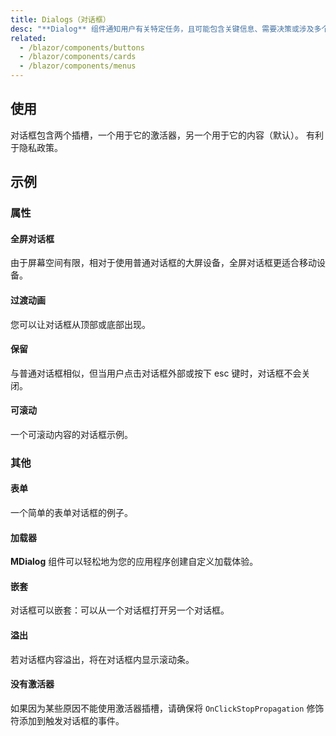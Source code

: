 ```yaml
---
title: Dialogs（对话框）
desc: "**Dialog** 组件通知用户有关特定任务，且可能包含关键信息、需要决策或涉及多个任务。减少使用对话框的频率，因为它们具有干扰性。"
related:
  - /blazor/components/buttons
  - /blazor/components/cards
  - /blazor/components/menus
---
```


## 使用

对话框包含两个插槽，一个用于它的激活器，另一个用于它的内容（默认）。 有利于隐私政策。

<masa-example file="Examples.components.dialogs.Usage"></masa-example>

## 示例

### 属性

#### 全屏对话框

由于屏幕空间有限，相对于使用普通对话框的大屏设备，全屏对话框更适合移动设备。

<masa-example file="Examples.components.dialogs.Fullscreen"></masa-example>

#### 过渡动画

您可以让对话框从顶部或底部出现。

<masa-example file="Examples.components.dialogs.Transitions"></masa-example>

#### 保留

与普通对话框相似，但当用户点击对话框外部或按下 esc 键时，对话框不会关闭。

<masa-example file="Examples.components.dialogs.Persistent"></masa-example>

#### 可滚动

一个可滚动内容的对话框示例。

<masa-example file="Examples.components.dialogs.Scrollable"></masa-example>

### 其他

#### 表单

一个简单的表单对话框的例子。

<masa-example file="Examples.components.dialogs.Form"></masa-example>

#### 加载器

**MDialog** 组件可以轻松地为您的应用程序创建自定义加载体验。

<masa-example file="Examples.components.dialogs.Loader"></masa-example>

#### 嵌套

对话框可以嵌套：可以从一个对话框打开另一个对话框。

<masa-example file="Examples.components.dialogs.Nesting"></masa-example>

#### 溢出

若对话框内容溢出，将在对话框内显示滚动条。

<masa-example file="Examples.components.dialogs.Overflowed"></masa-example>

#### 没有激活器

如果因为某些原因不能使用激活器插槽，请确保将 `OnClickStopPropagation` 修饰符添加到触发对话框的事件。

<masa-example file="Examples.components.dialogs.WithoutActivator"></masa-example>